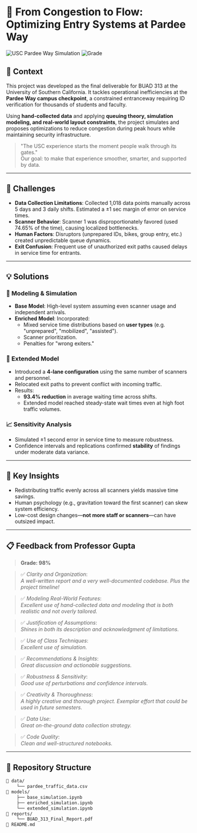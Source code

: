 # 🛂 From Congestion to Flow: Optimizing Entry Systems at Pardee Way

![USC Pardee Way Simulation](https://img.shields.io/badge/Project-Final%20Simulation-blue)
![Grade](https://img.shields.io/badge/Grade-98%25-brightgreen)

## 📘 Context

This project was developed as the final deliverable for BUAD 313 at the University of Southern California. It tackles operational inefficiencies at the **Pardee Way campus checkpoint**, a constrained entranceway requiring ID verification for thousands of students and faculty.

Using **hand-collected data** and applying **queuing theory, simulation modeling, and real-world layout constraints**, the project simulates and proposes optimizations to reduce congestion during peak hours while maintaining security infrastructure.

> "The USC experience starts the moment people walk through its gates."  
> Our goal: to make that experience smoother, smarter, and supported by data.

---

## 🚧 Challenges

- **Data Collection Limitations**: Collected 1,018 data points manually across 5 days and 3 daily shifts. Estimated a ±1 sec margin of error on service times.
- **Scanner Behavior**: Scanner 1 was disproportionately favored (used 74.65% of the time), causing localized bottlenecks.
- **Human Factors**: Disruptors (unprepared IDs, bikes, group entry, etc.) created unpredictable queue dynamics.
- **Exit Confusion**: Frequent use of unauthorized exit paths caused delays in service time for entrants.

---

## 💡 Solutions

### 🧪 Modeling & Simulation
- **Base Model**: High-level system assuming even scanner usage and independent arrivals.
- **Enriched Model**: Incorporated:
  - Mixed service time distributions based on **user types** (e.g. "unprepared", "mobilized", "assisted").
  - Scanner prioritization.
  - Penalties for "wrong exiters."

### 🔁 Extended Model
- Introduced a **4-lane configuration** using the same number of scanners and personnel.
- Relocated exit paths to prevent conflict with incoming traffic.
- Results:
  - **93.4% reduction** in average waiting time across shifts.
  - Extended model reached steady-state wait times even at high foot traffic volumes.

### 📈 Sensitivity Analysis
- Simulated ±1 second error in service time to measure robustness.
- Confidence intervals and replications confirmed **stability** of findings under moderate data variance.

---

## 🧠 Key Insights

- Redistributing traffic evenly across all scanners yields massive time savings.
- Human psychology (e.g., gravitation toward the first scanner) can skew system efficiency.
- Low-cost design changes—**not more staff or scanners**—can have outsized impact.

---

## 📋 Feedback from Professor Gupta

> **Grade: 98%**

> ✅ *Clarity and Organization*:  
> *A well-written report and a very well-documented codebase. Plus the project timeline!*

> ✅ *Modeling Real-World Features*:  
> *Excellent use of hand-collected data and modeling that is both realistic and not overly tailored.*

> ✅ *Justification of Assumptions*:  
> *Shines in both its description and acknowledgment of limitations.*

> ✅ *Use of Class Techniques*:  
> *Excellent use of simulation.*

> ✅ *Recommendations & Insights*:  
> *Great discussion and actionable suggestions.*

> ✅ *Robustness & Sensitivity*:  
> *Good use of perturbations and confidence intervals.*

> ✅ *Creativity & Thoroughness*:  
> *A highly creative and thorough project. Exemplar effort that could be used in future semesters.*

> ✅ *Data Use*:  
> *Great on-the-ground data collection strategy.*

> ✅ *Code Quality*:  
> *Clean and well-structured notebooks.*

---

## 📂 Repository Structure

```bash
📁 data/
    └── pardee_traffic_data.csv
📁 models/
    ├── base_simulation.ipynb
    ├── enriched_simulation.ipynb
    └── extended_simulation.ipynb
📁 reports/
    └── BUAD_313_Final_Report.pdf
📄 README.md
